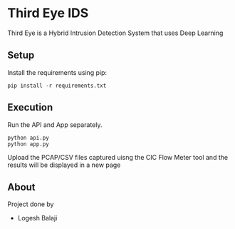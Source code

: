 # Third Eye IDS

Third Eye is a Hybrid Intrusion Detection System that uses Deep Learning

## Setup

Install the requirements using pip:

`pip install -r requirements.txt`

## Execution

Run the API and App separately.

```
python api.py
python app.py
```

Upload the PCAP/CSV files captured uisng the CIC Flow Meter tool and the results will be displayed in a new page

## About

Project done by 
* Logesh Balaji
